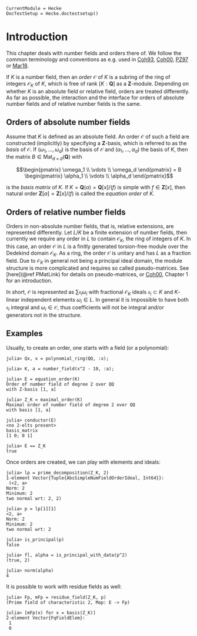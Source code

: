 ```@meta
CurrentModule = Hecke
DocTestSetup = Hecke.doctestsetup()
```
# Introduction


This chapter deals with number fields and orders there of.
We follow the common terminology and conventions as e.g. used in
[Coh93](@cite), [Coh00](@cite), [PZ97](@cite) or [Mar18](@cite).

If $K$ is a number field, then an *order* $\mathcal
O$ of $K$ is a subring of the ring of integers $\mathcal O_K$ of $K$, which is free
of rank $[K : \mathbf Q]$ as a $\mathbf Z$-module. Depending on whether
$K$ is an absolute field or relative field, orders are treated differently.
As far as possible, the interaction and the interface for orders of absolute number fields
and of relative number fields is the same.

## Orders of absolute number fields

Assume that $K$ is defined as an absolute field.
An order $\mathcal O$ of such a field are constructed (implicitly) by
specifying a $\mathbf Z$-basis, which is referred to as the *basis* of $\mathcal
O$. If $(\omega_1,\dotsc,\omega_d)$ is the basis of $\mathcal O$ and
$(\alpha_1,\dotsc,\alpha_d)$ the basis of $K$, then the
matrix $B \in \operatorname{Mat}_{d \times d}(\mathbf Q)$ with
```math
\begin{pmatrix} \omega_1 \\ \vdots \\ \omega_d \end{pmatrix} = B \begin{pmatrix} \alpha_1 \\ \vdots \\ \alpha_d \end{pmatrix}
```
is the *basis matrix* of $K$.
If $K = \mathbf{Q}(\alpha) = \mathbf{Q}[x]/(f)$ is simple with $f \in
\mathbf{Z}[x]$, then natural order $\mathbf Z[\alpha] = \mathbf{Z}[x]/(f)$ is
called the *equation order* of $K$.

## Orders of relative number fields

Orders in non-absolute number fields, that is, relative extensions, are represented
differently. Let $L/K$ be a finite extension of number fields, then currently
we require any order in $L$ to contain $\mathcal O_K$, the ring
of integers of $K$. In this case, an order $\mathcal O$ in $L$ is a
finitly generated torsion-free module over the Dedekind domain $\mathcal O_K$. As a ring,
the order $\mathcal O$ is unitary and has $L$ as a fraction field.
Due to $\mathcal O_K$ in general not being a principal
ideal domain, the module structure is more complicated
and requires so called pseudo-matrices. See
[here](@ref PMatLink) for details on pseudo-matrices, or [Coh00](@cite),
Chapter 1 for an introduction.

In short, $\mathcal O$ is represented as $\sum \mathfrak a_i \omega_i$
with fractional $\mathcal O_K$ ideals $\mathfrak a_i\subset K$ and
$K$-linear independent elements $\omega_i\in L$. In general
it is impossible to have both $\mathfrak a_i$ integral and
$\omega_i \in \mathcal O$, thus coefficients will not be integral and/or
generators not in the structure.

## Examples

Usually, to create an order, one starts with a field (or a polynomial):

```jldoctest 1
julia> Qx, x = polynomial_ring(QQ, :x);

julia> K, a = number_field(x^2 - 10, :a);

julia> E = equation_order(K)
Order of number field of degree 2 over QQ
with Z-basis [1, a]

julia> Z_K = maximal_order(K)
Maximal order of number field of degree 2 over QQ
with basis [1, a]

julia> conductor(E)
<no 2-elts present>
basis_matrix
[1 0; 0 1]

julia> E == Z_K
true
```

Once orders are created, we can play with elements and ideals:

```jldoctest 1
julia> lp = prime_decomposition(Z_K, 2)
1-element Vector{Tuple{AbsSimpleNumFieldOrderIdeal, Int64}}:
 (<2, a>
Norm: 2
Minimum: 2
two normal wrt: 2, 2)

julia> p = lp[1][1]
<2, a>
Norm: 2
Minimum: 2
two normal wrt: 2

julia> is_principal(p)
false

julia> fl, alpha = is_principal_with_data(p^2)
(true, 2)

julia> norm(alpha)
4
```

It is possible to work with residue fields as well:

```jldoctest 1
julia> Fp, mFp = residue_field(Z_K, p)
(Prime field of characteristic 2, Map: E -> Fp)

julia> [mFp(x) for x = basis(Z_K)]
2-element Vector{FqFieldElem}:
 1
 0
```
